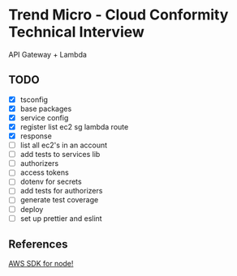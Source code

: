 # Trend Micro - Cloud Conformity Technical Interview
API Gateway + Lambda


## TODO
- [x] tsconfig
- [x] base packages
- [x] service config
- [x] register list ec2 sg lambda route
- [x] response
- [ ] list all ec2's in an account
- [ ] add tests to services lib
- [ ] authorizers
- [ ] access tokens
- [ ] dotenv for secrets
- [ ] add tests for authorizers
- [ ] generate test coverage
- [ ] deploy
- [ ] set up prettier and eslint

## References
[AWS SDK for node!](https://docs.amazonaws.cn/en_us/sdk-for-javascript/v2/developer-guide/getting-started-nodejs.html)